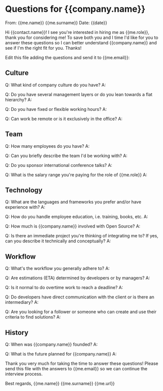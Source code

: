 # Questions for {{company.name}}

From: {{me.name}} {{me.surname}}
Date: {{date}}

Hi {{contact.name}}! I see you're interested in hiring me as {{me.role}}, thank you for considering me! To save both you and I time I'd like for you to answer these questions so I can better understand {{company.name}} and see if I'm the right fit for you. Thanks!

Edit this file adding the questions and send it to {{me.email}}:


## Culture

Q: What kind of company culture do you have?
A: 

Q: Do you have several management layers or do you lean towards a flat hierarchy?
A: 

Q: Do you have fixed or flexible working hours?
A: 

Q: Can work be remote or is it exclusively in the office?
A: 


## Team

Q: How many employees do you have?
A: 

Q: Can you briefly describe the team I'd be working with?
A: 

Q: Do you sponsor international conference talks?
A: 

Q: What is the salary range you're paying for the role of {{me.role}}
A: 


## Technology

Q: What are the languages and frameworks you prefer and/or have experience with?
A: 

Q: How do you handle employee education, i.e. training, books, etc.
A: 

Q: How much is {{company.name}} involved with Open Source?
A: 

Q: Is there an immediate project you're thinking of integrating me to? If yes, can you describe it technically and conceptually?
A: 


## Workflow

Q: What's the workflow you generally adhere to?
A: 

Q: Are estimations (ETA) determined by developers or by managers?
A: 

Q: Is it normal to do overtime work to reach a deadline?
A: 

Q: Do developers have direct communication with the client or is there an intermediary?
A: 

Q: Are you looking for a follower or someone who can create and use their criteria to find solutions?
A: 


## History

Q: When was {{company.name}} founded?
A: 

Q: What is the future planned for {{company.name}}
A: 




Thank you very much for taking the time to answer these questions! Please send this file with the answers to {{me.email}} so we can continue the interview process.


Best regards,
{{me.name}} {{me.surname}}
{{me.url}}

